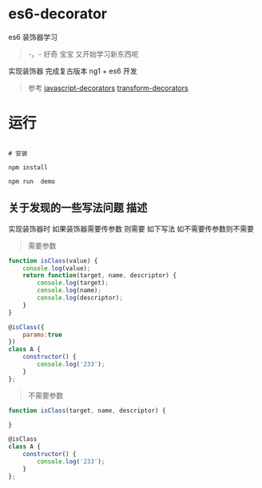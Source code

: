 
# es6-decorator

es6 装饰器学习
> -。- 好奇 宝宝 又开始学习新东西呢

实现装饰器 完成复古版本 ng1 + es6 开发

> 参考 [javascript-decorators](https://github.com/wycats/javascript-decorators/blob/master/README.md)
> [transform-decorators](https://babeljs.io/docs/plugins/transform-decorators/)

# 运行

``` shell

# 安装

npm install

npm run  demo
```

## 关于发现的一些写法问题 描述

实现装饰器时 如果装饰器需要传参数 则需要 如下写法  如不需要传参数则不需要

> 需要参数

``` javascript
function isClass(value) {
    console.log(value);
    return function(target, name, descriptor) {
        console.log(target);
        console.log(name);
        console.log(descriptor);
    }
}

@isClass({
    params:true
})
class A {
    constructor() {
        console.log('233');
    }
};
```

> 不需要参数

``` javascript
function isClass(target, name, descriptor) {

}

@isClass
class A {
    constructor() {
        console.log('233');
    }
};
```